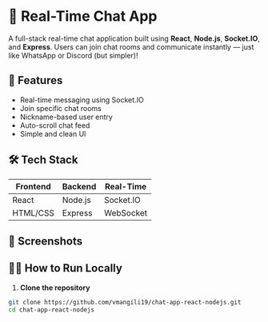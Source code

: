 # 💬 Real-Time Chat App

A full-stack real-time chat application built using **React**, **Node.js**, **Socket.IO**, and **Express**. Users can join chat rooms and communicate instantly — just like WhatsApp or Discord (but simpler)!

## 🚀 Features

- Real-time messaging using Socket.IO
- Join specific chat rooms
- Nickname-based user entry
- Auto-scroll chat feed
- Simple and clean UI

## 🛠 Tech Stack

| Frontend  | Backend  | Real-Time |
|-----------|----------|-----------|
| React     | Node.js  | Socket.IO |
| HTML/CSS  | Express  | WebSocket |

## 📸 Screenshots

## 🧑‍💻 How to Run Locally

1. **Clone the repository**

```bash
git clone https://github.com/vmangili19/chat-app-react-nodejs.git
cd chat-app-react-nodejs
